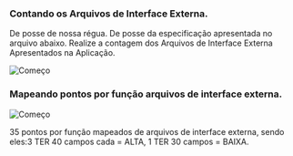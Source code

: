 ### Contando os Arquivos de Interface Externa.

De posse de nossa régua.
De posse da especificação apresentada no arquivo abaixo.
Realize a contagem dos Arquivos de Interface Externa Apresentados na Aplicação.

![Começo](https://github.com/AlexDeSaran/Estimativas-Metricas-Software/blob/main/Aulas/Aula02%20-%20Definindo%20o%20que%20%C3%A9%20um%20Arquivo%20de%20Interface%20Externa%20(AIE)/arq.png)

### Mapeando pontos por função arquivos de interface externa.

![Começo](https://github.com/AlexDeSaran/Estimativas-Metricas-Software/blob/main/Atividades_Desenvolvidas/Atividade_03/tabela.png)

35 pontos por função mapeados de arquivos de interface externa, sendo eles:3 TER 40 campos cada = ALTA, 1 TER 30 campos = BAIXA.
